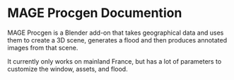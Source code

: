# MAGE Procgen Documention 

MAGE Procgen is a Blender add-on that takes geographical data and uses them to create a 3D scene, 
generates a flood and then produces annotated images from that scene.

It currently only works on mainland France, but has a lot of parameters to customize the window, assets, and flood.
